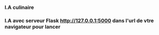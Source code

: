### I.A culinaire
### I.A avec serveur Flask http://127.0.0.1:5000 dans l'url de vtre navigateur pour lancer ###